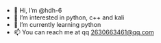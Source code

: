 - 👋 Hi, I’m @hdh-6
- 👀 I’m interested in python, c++ and kali
- 🌱 I’m currently learning python
- 📫 You can reach me at qq 2630663461@qq.com

<!---
hdh-6/hdh-6 is a ✨ special ✨ repository because its `README.md` (this file) appears on your GitHub profile.
You can click the Preview link to take a look at your changes.
--->
